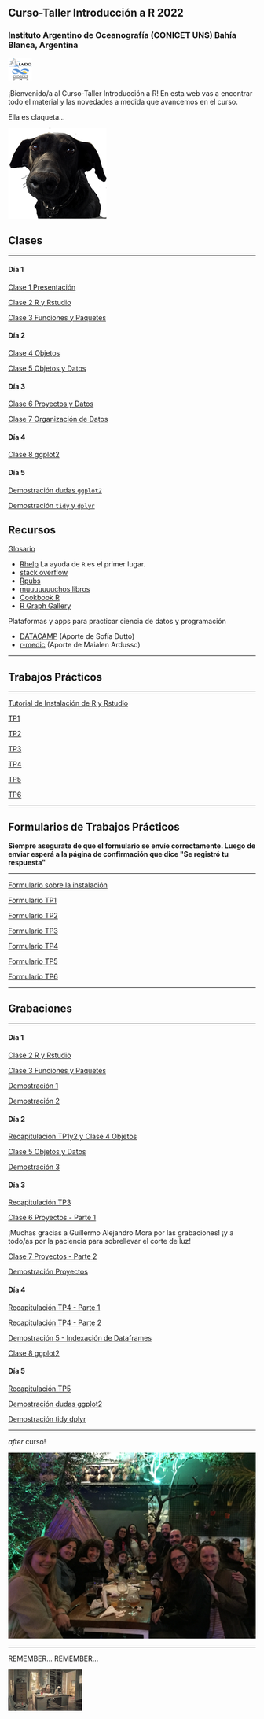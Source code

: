 ## Curso-Taller Introducción a R 2022

### Instituto Argentino de Oceanografía (CONICET UNS) Bahía Blanca, Argentina

![icon_IADO](./TPs/img/logo_iado_2019_negro.png)

¡Bienvenido/a al Curso-Taller Introducción a R! En esta web vas a encontrar todo el material y las novedades a medida que avancemos en el curso.


Ella es claqueta...

![claquetita](./TPs/img/claquetita_200.png)

## Clases

****

#### Día 1

[Clase 1 Presentación](https://pepiamodeo.github.io/cursotallerIADO/clases/Clase1_presentacion.pdf)

[Clase 2 R y Rstudio](https://pepiamodeo.github.io/cursotallerIADO/clases/Clase2_RyRstudio.pdf)

[Clase 3 Funciones y Paquetes](https://pepiamodeo.github.io/cursotallerIADO/clases/Clase3_funciones_paquetes.pdf)

#### Día 2

[Clase 4 Objetos](https://pepiamodeo.github.io/cursotallerIADO/clases/Clase4_objetos.pdf)

[Clase 5 Objetos y Datos](https://pepiamodeo.github.io/cursotallerIADO/clases/Clase5_datos_objetos.pdf)

#### Día 3

[Clase 6 Proyectos y Datos](https://pepiamodeo.github.io/cursotallerIADO/clases/Clase6_proyectos.pdf)

[Clase 7 Organización de Datos](https://pepiamodeo.github.io/cursotallerIADO/clases/Clase7_tidy.pdf)

#### Día 4

[Clase 8 ggplot2](https://pepiamodeo.github.io/cursotallerIADO/clases/Clase8_ggplot.pdf)

#### Día 5

[Demostración dudas `ggplot2`](https://pepiamodeo.github.io/cursotallerIADO/clases/demo6_ggsave.R)

[Demostración `tidy` y `dplyr`](https://pepiamodeo.github.io/cursotallerIADO/clases/demo7_tidy_plyr.R)

## Recursos

[Glosario](https://pepiamodeo.github.io/cursotallerIADO/clases/Glosario.pdf)

   * [Rhelp](https://www.r-project.org/help.html) La ayuda de `R` es el primer lugar.
   * [stack overflow](https://stackoverflow.com/)
   * [Rpubs](https://rpubs.com/)
   * [muuuuuuuchos libros](https://www.r-project.org/doc/bib/R-books.html)
   * [Cookbook R](http://www.cookbook-r.com/)
   * [R Graph Gallery](https://r-graph-gallery.com/)

Plataformas y apps para practicar ciencia de datos y programación

   * [DATACAMP](https://www.datacamp.com/) (Aporte de Sofía Dutto)
   * [r-medic](http://www.r-medic.com/) (Aporte de Maialen Ardusso)

****

## Trabajos Prácticos

****

[Tutorial de Instalación de R y Rstudio](https://rpubs.com/pepiamodeo/933224)

[TP1](https://pepiamodeo.github.io/cursotallerIADO/TPs/TP1.html)

[TP2](https://pepiamodeo.github.io/cursotallerIADO/TPs/TP2.html)

[TP3](https://pepiamodeo.github.io/cursotallerIADO/TPs/TP3.html)

[TP4](https://pepiamodeo.github.io/cursotallerIADO/TPs/TP4.html)

[TP5](https://pepiamodeo.github.io/cursotallerIADO/TPs/TP5.html)

[TP6](https://pepiamodeo.github.io/cursotallerIADO/TPs/TP6.html)

****

## Formularios de Trabajos Prácticos

__Siempre asegurate de que el formulario se envíe correctamente. Luego de enviar esperá a la página de confirmación que dice "Se registró tu respuesta"__

****

[Formulario sobre la instalación](https://forms.gle/AcrwUS1tdpp1f6jE7)

[Formulario TP1](https://forms.gle/FGYMaaPeP3s8k7Um6)

[Formulario TP2](https://forms.gle/UnxV9xCZ9yUrCCd56)

[Formulario TP3](https://forms.gle/6NMJH5tixq2S6QLa9)

[Formulario TP4](https://forms.gle/TkXS3yQ7K1N7TZGg9)

[Formulario TP5](https://forms.gle/39cE9PJk1af8kux5A)

[Formulario TP6](https://forms.gle/F93nvRgCQJk8v3op8)

****

## Grabaciones

****

#### Día 1

[Clase 2 R y Rstudio](https://us06web.zoom.us/rec/share/3aoQ0NJUk2Kl7y_BGRkSPjeXRarKgjMsx_Q6f9Ebfjm2jp1ou6TPsyw1tHSEw8-M.0AGOBuUi6vTw1adh?startTime=1661171558000)

[Clase 3 Funciones y Paquetes](https://us06web.zoom.us/rec/share/3aoQ0NJUk2Kl7y_BGRkSPjeXRarKgjMsx_Q6f9Ebfjm2jp1ou6TPsyw1tHSEw8-M.0AGOBuUi6vTw1adh?startTime=1661173336000)

[Demostración 1](https://us06web.zoom.us/rec/share/3aoQ0NJUk2Kl7y_BGRkSPjeXRarKgjMsx_Q6f9Ebfjm2jp1ou6TPsyw1tHSEw8-M.0AGOBuUi6vTw1adh?startTime=1661175274000)

[Demostración 2](https://us06web.zoom.us/rec/share/3aoQ0NJUk2Kl7y_BGRkSPjeXRarKgjMsx_Q6f9Ebfjm2jp1ou6TPsyw1tHSEw8-M.0AGOBuUi6vTw1adh?startTime=1661177196000)

#### Día 2

[Recapitulación TP1y2 y Clase 4 Objetos](https://us06web.zoom.us/rec/share/Oic7ZDI-DkktG-IFT1CYYi0zhJXA-poouPGSJM3b0jpz0BGFSrLyDhPcKQFuBxjm.ktzd9EN_FatonbIL?startTime=1661256324000)

[Clase 5 Objetos y Datos](https://us06web.zoom.us/rec/share/Oic7ZDI-DkktG-IFT1CYYi0zhJXA-poouPGSJM3b0jpz0BGFSrLyDhPcKQFuBxjm.ktzd9EN_FatonbIL?startTime=1661259717000)

[Demostración 3](https://us06web.zoom.us/rec/share/Oic7ZDI-DkktG-IFT1CYYi0zhJXA-poouPGSJM3b0jpz0BGFSrLyDhPcKQFuBxjm.ktzd9EN_FatonbIL?startTime=1661261904000)

#### Día 3

[Recapitulación TP3](https://drive.google.com/file/d/1AQdxPgBbLRREYwqs1P30CtRPJwk_GnFN/view?usp=sharing)

[Clase 6 Proyectos - Parte 1](https://drive.google.com/file/d/1ASFbqLLMWEGq6TpVpMWPCwUhPlY3wFyf/view?usp=sharing)

¡Muchas gracias a Guillermo Alejandro Mora por las grabaciones! ¡y a todo/as por la paciencia para sobrellevar el corte de luz!

[Clase 7 Proyectos - Parte 2](https://us06web.zoom.us/rec/share/tfllFBhrZCLjWuIaeR--fXgseCIf3TELbZ3vTPS3cabMYVNuDegJiSJwPXfvN_sc.vSWCJ8Y2oTpI9b8L?startTime=1661348006000)

[Demostración Proyectos ](https://us06web.zoom.us/rec/share/tfllFBhrZCLjWuIaeR--fXgseCIf3TELbZ3vTPS3cabMYVNuDegJiSJwPXfvN_sc.vSWCJ8Y2oTpI9b8L?startTime=1661350415000)

#### Día 4

[Recapitulación TP4 - Parte 1](https://us06web.zoom.us/rec/share/g2TI40O9XvhuO_jQse9GbG5d7VR1CDQXhdcDbJYtUnKbQ_1GUZ3qmrvbH5xLV-ta.i0QaVdLkUJCz1AzW?startTime=1661429505000)

[Recapitulación TP4 - Parte 2](https://us06web.zoom.us/rec/share/g2TI40O9XvhuO_jQse9GbG5d7VR1CDQXhdcDbJYtUnKbQ_1GUZ3qmrvbH5xLV-ta.i0QaVdLkUJCz1AzW?startTime=1661431015000)

[Demostración 5 - Indexación de Dataframes](https://us06web.zoom.us/rec/share/g2TI40O9XvhuO_jQse9GbG5d7VR1CDQXhdcDbJYtUnKbQ_1GUZ3qmrvbH5xLV-ta.i0QaVdLkUJCz1AzW?startTime=1661432861000)

[Clase 8 ggplot2](https://us06web.zoom.us/rec/share/g2TI40O9XvhuO_jQse9GbG5d7VR1CDQXhdcDbJYtUnKbQ_1GUZ3qmrvbH5xLV-ta.i0QaVdLkUJCz1AzW?startTime=1661435333000)

#### Día 5

[Recapitulación TP5](https://us06web.zoom.us/rec/share/d9C4pV3cLHB9-xvWky9Mcn7NZ66uEDlNOKWuC67CL64MGR-JkYEWn6OaZ-FJYkw.dr5Ga-dYqCePOPkv?startTime=1661515506000)

[Demostración dudas ggplot2](https://us06web.zoom.us/rec/share/d9C4pV3cLHB9-xvWky9Mcn7NZ66uEDlNOKWuC67CL64MGR-JkYEWn6OaZ-FJYkw.dr5Ga-dYqCePOPkv?startTime=1661517460000)

[Demostración tidy dplyr](https://us06web.zoom.us/rec/share/d9C4pV3cLHB9-xvWky9Mcn7NZ66uEDlNOKWuC67CL64MGR-JkYEWn6OaZ-FJYkw.dr5Ga-dYqCePOPkv?startTime=1661519993000)

****

*after* curso!

![after](./TPs/img/after_curso_2022.JPG)

****

REMEMBER... REMEMBER...

![desk_flip](./TPs/img/deskflip_150p.gif)
